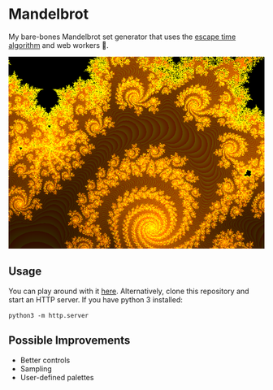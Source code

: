 # Mandelbrot

My bare-bones Mandelbrot set generator that uses the [escape time algorithm](https://en.wikipedia.org/wiki/Mandelbrot_set#Escape_time_algorithm) and web workers :racehorse:.

![Sample](https://raw.githubusercontent.com/rsazizov/mandelbrot/master/docs/fractal15.png)

## Usage

You can play around with it [here](https://rsazizov.github.io/mandelbrot/index.html). Alternatively, clone this repository and start an HTTP server. If you have python 3 installed:

```
python3 -m http.server
```

## Possible Improvements

* Better controls
* Sampling
* User-defined palettes
